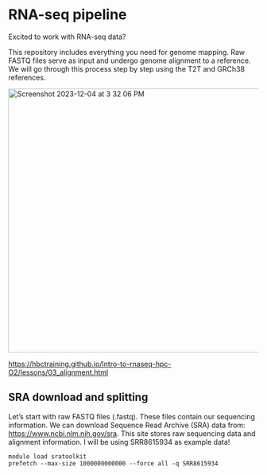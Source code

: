# RNA-seq pipeline

Excited to work with RNA-seq data? 

This repository includes everything you need for genome mapping. Raw FASTQ files serve as input and undergo genome alignment to a reference. We will go through this process step by step using the T2T and GRCh38 references.

<img width="531" alt="Screenshot 2023-12-04 at 3 32 06 PM" src="https://github.com/emmarklein/RNAseq_pipeline/assets/152921397/41d26ea8-7045-4986-8ec6-e24e0dffa237">

https://hbctraining.github.io/Intro-to-rnaseq-hpc-O2/lessons/03_alignment.html

## SRA download and splitting
Let’s start with raw FASTQ files (.fastq). These files contain our sequencing information. We can download Sequence Read Archive (SRA) data from: https://www.ncbi.nlm.nih.gov/sra. This site stores raw sequencing data and alignment information. I will be using SRR8615934 as example data!

```
module load sratoolkit
prefetch --max-size 1000000000000 --force all -q SRR8615934
```
